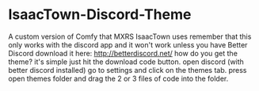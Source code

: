 # IsaacTown-Discord-Theme
A custom version of Comfy that MXRS IsaacTown uses
remember that this only works with the discord app and it won't work unless you have Better Discord download it here: http://betterdiscord.net/
how do you get the theme?
it's simple just hit the download code button. open discord (with better discord installed) go to settings and click on the themes tab. press open themes folder and drag the 2 or 3 files of code into the folder.
